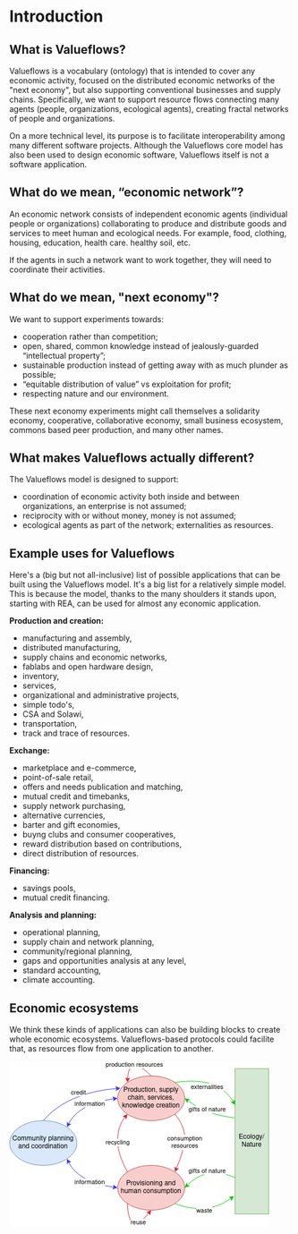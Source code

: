 # Introduction

## What is Valueflows?

Valueflows is a vocabulary (ontology) that is intended to cover any economic activity, focused on the distributed economic networks of the "next economy", but also supporting conventional businesses and supply chains. Specifically, we want to support resource flows connecting many agents (people, organizations, ecological agents), creating fractal networks of people and organizations.

On a more technical level, its purpose is to facilitate interoperability among many different software projects. Although the Valueflows core model has also been used to design economic software,  Valueflows itself is not a software application.

## What do we mean, “economic network”?

An economic network consists of independent economic agents (individual people or organizations) collaborating to produce and distribute goods and services to meet human and ecological needs. For example, food, clothing, housing, education, health care. healthy soil, etc.

If the agents in such a network want to work together, they will need to coordinate their activities.

## What do we mean, "next economy"?

We want to support experiments towards:

* cooperation rather than competition;
* open, shared, common knowledge instead of jealously-guarded “intellectual property”;
* sustainable production instead of getting away with as much plunder as possible;
* “equitable distribution of value” vs exploitation for profit;
* respecting nature and our environment.

These next economy experiments might call themselves a solidarity economy, cooperative, collaborative economy, small business ecosystem, commons based peer production, and many other names.

## What makes Valueflows actually different?

The Valueflows model is designed to support:

* coordination of economic activity both inside and between organizations, an enterprise is not assumed;
* reciprocity with or without money, money is not assumed;
* ecological agents as part of the network; externalities as resources.

## Example uses for Valueflows

Here's a (big but not all-inclusive) list of possible applications that can be built using the Valueflows model.  It's a big list for a relatively simple model.  This is because the model, thanks to the many shoulders it stands upon, starting with REA, can be used for almost any economic application.

**Production and creation:**

* manufacturing and assembly,
* distributed manufacturing,
* supply chains and economic networks,
* fablabs and open hardware design,
* inventory,
* services,
* organizational and administrative projects,
* simple todo's,
* CSA and Solawi,
* transportation,
* track and trace of resources.

**Exchange:**

* marketplace and e-commerce,
* point-of-sale retail,
* offers and needs publication and matching,
* mutual credit and timebanks,
* supply network purchasing,
* alternative currencies,
* barter and gift economies,
* buyng clubs and consumer cooperatives,
* reward distribution based on contributions,
* direct distribution of resources.

**Financing:**

* savings pools,
* mutual credit financing.

**Analysis and planning:**

* operational planning,
* supply chain and network planning,
* community/regional planning,
* gaps and opportunities analysis at any level,
* standard accounting,
* climate accounting.

## Economic ecosystems

We think these kinds of applications can also be building blocks to create whole economic ecosystems. Valueflows-based protocols could facilite that, as resources flow from one application to another.

![economic ecosystem diagram with planning, production, provisioning, and ecology](../assets/ecosystem-flow.png)
